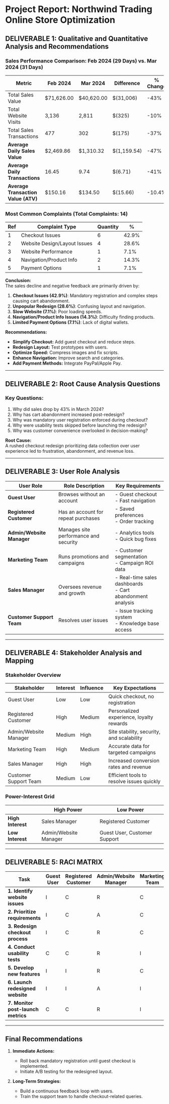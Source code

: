 # Project Report: Northwind Trading Online Store Optimization

## DELIVERABLE 1: Qualitative and Quantitative Analysis and Recommendations

### Sales Performance Comparison: Feb 2024 (29 Days) vs. Mar 2024 (31 Days)

| **Metric**                         | **Feb 2024**       | **Mar 2024**       | **Difference**     | **% Change** |
|------------------------------------|--------------------|--------------------|--------------------|--------------|
| Total Sales Value                  | $71,626.00         | $40,620.00         | $(31,006)          | -43%         |
| Total Website Visits               | 3,136              | 2,811              | $(325)             | -10%         |
| Total Sales Transactions           | 477                | 302                | $(175)             | -37%         |
| **Average Daily Sales Value**      | $2,469.86          | $1,310.32          | $(1,159.54)        | -47%         |
| **Average Daily Transactions**     | 16.45              | 9.74               | $(6.71)            | -41%         |
| **Average Transaction Value (ATV)**| $150.16            | $134.50            | $(15.66)           | -10.4%       |

### Most Common Complaints (Total Complaints: 14)

| **Ref** | **Complaint Type**                 | **Quantity** | **%**  |
|---------|------------------------------------|--------------|--------|
| 1       | Checkout Issues                    | 6            | 42.9%  |
| 2       | Website Design/Layout Issues       | 4            | 28.6%  |
| 3       | Website Performance                | 1            | 7.1%   |
| 4       | Navigation/Product Info            | 2            | 14.3%  |
| 5       | Payment Options                    | 1            | 7.1%   |

**Conclusion:**  
The sales decline and negative feedback are primarily driven by:  
1. **Checkout Issues (42.9%)**: Mandatory registration and complex steps causing cart abandonment.  
2. **Unpopular Redesign (28.6%)**: Confusing layout and navigation.  
3. **Slow Website (7.1%)**: Poor loading speeds.  
4. **Navigation/Product Info Issues (14.3%)**: Difficulty finding products.  
5. **Limited Payment Options (7.1%)**: Lack of digital wallets.  

**Recommendations:**  
- **Simplify Checkout:** Add guest checkout and reduce steps.  
- **Redesign Layout:** Test prototypes with users.  
- **Optimize Speed:** Compress images and fix scripts.  
- **Enhance Navigation:** Improve search and categories.  
- **Add Payment Methods:** Integrate PayPal/Apple Pay.  

---

## DELIVERABLE 2: Root Cause Analysis Questions

### Key Questions:
1. Why did sales drop by 43% in March 2024?  
2. Why has cart abandonment increased post-redesign?  
3. Why was mandatory user registration enforced during checkout?  
4. Why were usability tests skipped before launching the redesign?  
5. Why was customer convenience overlooked in decision-making?  

**Root Cause:**  
A rushed checkout redesign prioritizing data collection over user experience led to frustration, abandonment, and revenue loss.

---

## DELIVERABLE 3: User Role Analysis

| **User Role**                   | **Role Description**                                        | **Key Requirements**                                                                              |
|---------------------------------|-------------------------------------------------------------|----------------------------------------------------------------------------------------------------|
| **Guest User**                  | Browses without an account                                  | - Guest checkout<br>- Fast navigation                                                              |
| **Registered Customer**         | Has an account for repeat purchases                         | - Saved preferences<br>- Order tracking                                                            |
| **Admin/Website Manager**       | Manages site performance and security                       | - Analytics tools<br>- Quick bug fixes                                                             |
| **Marketing Team**              | Runs promotions and campaigns                               | - Customer segmentation<br>- Campaign ROI data                                                     |
| **Sales Manager**               | Oversees revenue and growth                                 | - Real-time sales dashboards<br>- Cart abandonment analysis                                        |
| **Customer Support Team**       | Resolves user issues                                        | - Issue tracking system<br>- Knowledge base access                                                 |

---

## DELIVERABLE 4: Stakeholder Analysis and Mapping

### Stakeholder Overview

| **Stakeholder**          | **Interest**                | **Influence** | **Key Expectations**                                         |
|--------------------------|-----------------------------|---------------|--------------------------------------------------------------|
| Guest User               | Low                         | Low           | Quick checkout, no registration                              |
| Registered Customer      | High                        | Medium        | Personalized experience, loyalty rewards                     |
| Admin/Website Manager    | Medium                      | High          | Site stability, security, and scalability                    |
| Marketing Team           | High                        | Medium        | Accurate data for targeted campaigns                         |
| Sales Manager            | High                        | High          | Increased conversion rates and revenue                       |
| Customer Support Team    | Medium                      | Low           | Efficient tools to resolve issues quickly                    |

### Power-Interest Grid

|                          | **High Power**               | **Low Power**                |
|--------------------------|------------------------------|------------------------------|
| **High Interest**        | Sales Manager                | Registered Customer          |
| **Low Interest**         | Admin/Website Manager        | Guest User, Customer Support |

---

## DELIVERABLE 5: RACI MATRIX

| **Task**                          | Guest User | Registered Customer | Admin/Website Manager | Marketing Team | Sales Manager | Customer Support |
|-----------------------------------|------------|----------------------|-----------------------|----------------|---------------|-------------------|
| **1. Identify website issues**    | I          | C                    | R                     | C              | C             | C                 |
| **2. Prioritize requirements**    | I          | C                    | A                     | C              | C             | I                 |
| **3. Redesign checkout process**  | I          | C                    | R                     | C              | C             | I                 |
| **4. Conduct usability tests**    | C          | C                    | R                     | I              | I             | I                 |
| **5. Develop new features**       | I          | I                    | R                     | C              | C             | I                 |
| **6. Launch redesigned website**  | I          | I                    | A                     | I              | I             | I                 |
| **7. Monitor post-launch metrics**| C          | C                    | R                     | I              | I             | I                 |

---

## Final Recommendations

1. **Immediate Actions:**  
   - Roll back mandatory registration until guest checkout is implemented.  
   - Initiate A/B testing for the redesigned layout.  

2. **Long-Term Strategies:**  
   - Build a continuous feedback loop with users.  
   - Train the support team to handle checkout-related queries.  


